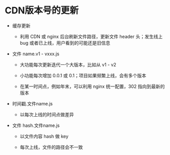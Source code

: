 # CDN版本号的更新

- 缓存更新

  - 利用 CDN 或 nginx 后台刷新文件路径，更新文件 header 头；发生线上 bug 或者已上线，用户看到的可能还是旧信息

- 文件 name.v1 - vxxx.js

  - 大功能每次更新迭代一个大版本，比如从 v1 - v2

  - 小功能每次增加 0.0.1 或 0.1；项目如果频繁上线，会有多个版本

  - 在某一时间点，例如年末，可以利用 nginx 统一配置，302 指向到最新的版本

- 时间戳.文件name.js

  - 以每次上线的时间点做差异

- 文件 hash.文件name.js

  - 以文件内容 hash 做 key

  - 每次上线，文件的路径会不一致